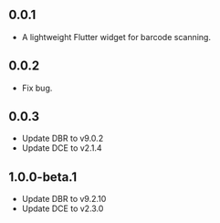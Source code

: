 ## 0.0.1

* A lightweight Flutter widget for barcode scanning.

## 0.0.2

* Fix bug.

## 0.0.3

* Update DBR to v9.0.2
* Update DCE to v2.1.4

## 1.0.0-beta.1

* Update DBR to v9.2.10
* Update DCE to v2.3.0